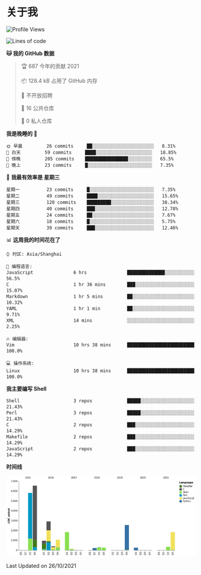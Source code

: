 # 关于我

<!--START_SECTION:waka-->
![Profile Views](http://img.shields.io/badge/%E4%B8%AA%E4%BA%BA%E5%B0%81%E9%9D%A2%E8%A7%82%E7%9C%8B%E6%AC%A1%E6%95%B0-80-blue)

![Lines of code](https://img.shields.io/badge/%E4%BB%8E%E3%80%8C%E4%BD%A0%E5%A5%BD%E4%B8%96%E7%95%8C%E3%80%8D%E6%88%91%E5%B7%B2%E7%BB%8F%E5%86%99%E4%BA%86-25478%20%E8%A1%8C%E4%BB%A3%E7%A0%81-blue)

**🐱 我的 GitHub 数据** 

> 🏆 687 今年的贡献 2021
 > 
> 📦 128.4 kB 占用了 GitHub 内存 
 > 
> 🚫 不开放招聘
 > 
> 📜 16 公共仓库 
 > 
> 🔑 0 私人仓库  
 > 
**我是晚睡的 🦉** 

```text
🌞 早晨         26 commits     ██░░░░░░░░░░░░░░░░░░░░░░░   8.31% 
🌆 白天         59 commits     ████░░░░░░░░░░░░░░░░░░░░░   18.85% 
🌃 傍晚         205 commits    ████████████████░░░░░░░░░   65.5% 
🌙 晚上         23 commits     █░░░░░░░░░░░░░░░░░░░░░░░░   7.35%

```
📅 **我最有效率是 星期三** 

```text
星期一          23 commits     █░░░░░░░░░░░░░░░░░░░░░░░░   7.35% 
星期二          49 commits     ████░░░░░░░░░░░░░░░░░░░░░   15.65% 
星期三          120 commits    █████████░░░░░░░░░░░░░░░░   38.34% 
星期四          40 commits     ███░░░░░░░░░░░░░░░░░░░░░░   12.78% 
星期五          24 commits     ██░░░░░░░░░░░░░░░░░░░░░░░   7.67% 
星期六          18 commits     █░░░░░░░░░░░░░░░░░░░░░░░░   5.75% 
星期天          39 commits     ███░░░░░░░░░░░░░░░░░░░░░░   12.46%

```


📊 **这周我的时间花在了** 

```text
⌚︎ 时区: Asia/Shanghai

💬 编程语言: 
JavaScript               6 hrs               ██████████████░░░░░░░░░░░   56.5% 
C                        1 hr 36 mins        ███░░░░░░░░░░░░░░░░░░░░░░   15.07% 
Markdown                 1 hr 5 mins         ██░░░░░░░░░░░░░░░░░░░░░░░   10.32% 
YAML                     1 hr 1 min          ██░░░░░░░░░░░░░░░░░░░░░░░   9.71% 
XML                      14 mins             ░░░░░░░░░░░░░░░░░░░░░░░░░   2.25%

🔥 编辑器: 
Vim                      10 hrs 38 mins      █████████████████████████   100.0%

💻 操作系统: 
Linux                    10 hrs 38 mins      █████████████████████████   100.0%

```

**我主要编写 Shell** 

```text
Shell                    3 repos             █████░░░░░░░░░░░░░░░░░░░░   21.43% 
Perl                     3 repos             █████░░░░░░░░░░░░░░░░░░░░   21.43% 
C                        2 repos             ███░░░░░░░░░░░░░░░░░░░░░░   14.29% 
Makefile                 2 repos             ███░░░░░░░░░░░░░░░░░░░░░░   14.29% 
JavaScript               2 repos             ███░░░░░░░░░░░░░░░░░░░░░░   14.29%

```


**时间线**

![Chart not found](https://raw.githubusercontent.com/Arondight/Arondight/master/charts/bar_graph.png) 


 Last Updated on 26/10/2021
<!--END_SECTION:waka-->
